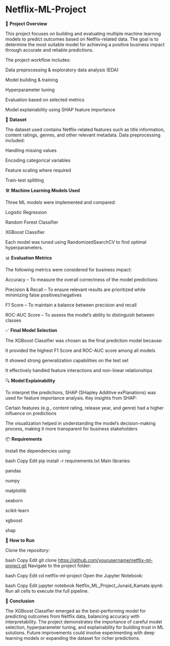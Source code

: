 # Netflix-ML-Project

📌 **Project Overview**

This project focuses on building and evaluating multiple machine learning models to predict outcomes based on Netflix-related data.
The goal is to determine the most suitable model for achieving a positive business impact through accurate and reliable predictions.

The project workflow includes:

Data preprocessing & exploratory data analysis (EDA)

Model building & training

Hyperparameter tuning

Evaluation based on selected metrics

Model explainability using SHAP feature importance

📂 **Dataset**

The dataset used contains Netflix-related features such as title information, content ratings, genres, and other relevant metadata.
Data preprocessing included:

Handling missing values

Encoding categorical variables

Feature scaling where required

Train-test splitting

🛠 **Machine Learning Models Used**

Three ML models were implemented and compared:

Logistic Regression

Random Forest Classifier

XGBoost Classifier

Each model was tuned using RandomizedSearchCV to find optimal hyperparameters.

📊 **Evaluation Metrics**

The following metrics were considered for business impact:

Accuracy – To measure the overall correctness of the model predictions

Precision & Recall – To ensure relevant results are prioritized while minimizing false positives/negatives

F1 Score – To maintain a balance between precision and recall

ROC-AUC Score – To assess the model’s ability to distinguish between classes

✅ **Final Model Selection**

The XGBoost Classifier was chosen as the final prediction model because:

It provided the highest F1 Score and ROC-AUC score among all models

It showed strong generalization capabilities on the test set

It effectively handled feature interactions and non-linear relationships

🔍 **Model Explainability**

To interpret the predictions, SHAP (SHapley Additive exPlanations) was used for feature importance analysis.
Key insights from SHAP:

Certain features (e.g., content rating, release year, and genre) had a higher influence on predictions

The visualization helped in understanding the model’s decision-making process, making it more transparent for business stakeholders

📦 **Requirements**

Install the dependencies using:

bash
Copy
Edit
pip install -r requirements.txt
Main libraries:

pandas

numpy

matplotlib

seaborn

scikit-learn

xgboost

shap

🚀 **How to Run**

Clone the repository:

bash
Copy
Edit
git clone https://github.com/yourusername/netflix-ml-project.git
Navigate to the project folder:

bash
Copy
Edit
cd netflix-ml-project
Open the Jupyter Notebook:

bash
Copy
Edit
jupyter notebook Netflix_ML_Project_Junaid_Kamate.ipynb
Run all cells to execute the full pipeline.

📌 **Conclusion**

The XGBoost Classifier emerged as the best-performing model for predicting outcomes from Netflix data, balancing accuracy with interpretability.
The project demonstrates the importance of careful model selection, hyperparameter tuning, and explainability for building trust in ML solutions.
Future improvements could involve experimenting with deep learning models or expanding the dataset for richer predictions.


